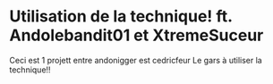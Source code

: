 # Utilisation de la technique! ft. Andolebandit01 et XtremeSuceur
Ceci est 1 projett entre andonigger est cedricfeur
Le gars à utiliser la technique!!